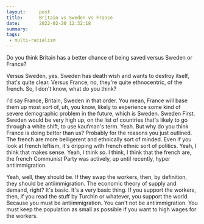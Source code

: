 ```yaml
---
layout:     post
title:      Britain vs Sweden vs France
date:       2022-02-20 12:32:18
summary:    
tags:
 - multi-racialism
---
```


Do you think Britain has a better chance of being saved versus Sweden or France?

Versus Sweden, yes. Sweden has death wish and wants to destroy itself, that's quite clear. Versus France, no, they're quite ethnocentric, of the french. So, I don't know, what do you think?

I'd say France, Britain, Sweden in that order. You mean, France will base them up most sort of, uh, you know, likely to experience some kind of severe demographic problem in the future, which is Sweden. Sweden First. Sweden would be very high up, on the list of countries that's likely to go through a white shift, to use kaufman's term. Yeah. But why do you think France is doing better than us? Probably for the reasons you just outlined. The french are more belligerent and ethnically sort of minded. Even if you look at french leftism, it's dripping with french ethnic sort of politics. Yeah, I think that makes sense. Yeah, I think so. I think, I think that the french are, the french Communist Party was actively, up until recently, hyper antiimmigration. 

Yeah, well, they should be. If they swap the workers, then, by definition, they should be antiimmigration. The economic theory of supply and demand, right? It's basic. It's a very basic thing. If you support the workers, then, if you read the stuff by Turchin or whatever, you support the world. Because you must be antiimmigration. You can't not be antiimmigration. You must keep the population as small as possible if you want to high wages for the workers.